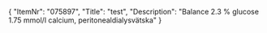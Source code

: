 {
  "ItemNr": "075897",
  "Title": "test",
  "Description": "Balance 2.3 % glucose 1.75 mmol/l calcium, peritonealdialysvätska"
}